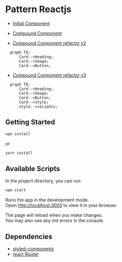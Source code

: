 
# Pattern Reactjs

- [Initial Component](./src/initial/)

- [Compound Component](./src/compound/)
- [Compound Component refactor v2](./src/compoundv2/)
```mermaid
  graph TD;
      Card-->Heading;
      Card-->Image;
      Card-->Button;
```
- [Compound Component refactor v3](./src/compoundv3/)
```mermaid
  graph TD;
      Card-->Heading;
      Card-->Image;
      Card-->Button;
      Card-->style;
      style-->variants;
```

## Getting Started

```bash
npm install
```
or 
```bash
yarn install
```

## Available Scripts

In the project directory, you can run:

```bash
npm start
```

Runs the app in the development mode.\
Open [http://localhost:3000](http://localhost:3000) to view it in your browser.

The page will reload when you make changes.\
You may also see any lint errors in the console.

## Dependencies

- [styled-components](https://styled-components.com/)
- [react Router](https://reactrouter.com/docs/en/v6/getting-started/overview)
